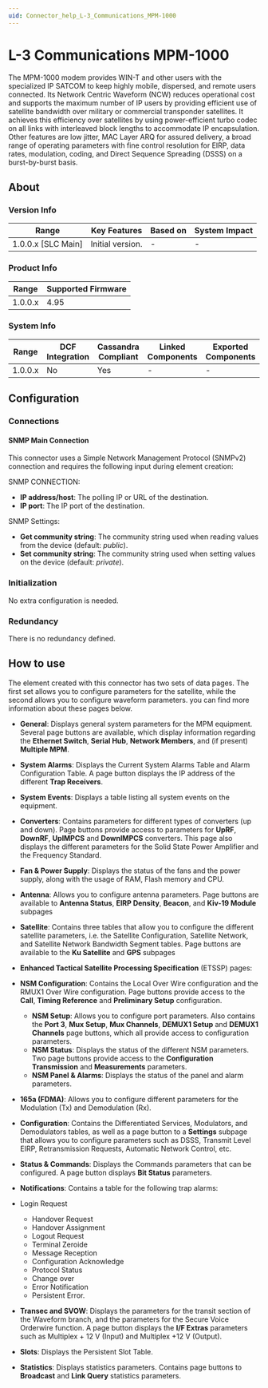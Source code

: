 ```yaml
---
uid: Connector_help_L-3_Communications_MPM-1000
---
```


# L-3 Communications MPM-1000

The MPM-1000 modem provides WIN-T and other users with the specialized IP SATCOM to keep highly mobile, dispersed, and remote users connected. Its Network Centric Waveform (NCW) reduces operational cost and supports the maximum number of IP users by providing efficient use of satellite bandwidth over military or commercial transponder satellites. It achieves this efficiency over satellites by using power-efficient turbo codec on all links with interleaved block lengths to accommodate IP encapsulation. Other features are low jitter, MAC Layer ARQ for assured delivery, a broad range of operating parameters with fine control resolution for EIRP, data rates, modulation, coding, and Direct Sequence Spreading (DSSS) on a burst-by-burst basis.

## About

### Version Info

| Range                | Key Features     | Based on     | System Impact     |
|----------------------|------------------|--------------|-------------------|
| 1.0.0.x [SLC Main]   | Initial version. | -            | -                 |

### Product Info

| Range     | Supported Firmware     |
|-----------|------------------------|
| 1.0.0.x   | 4.95                   |

### System Info

| Range     | DCF Integration     | Cassandra Compliant     | Linked Components     | Exported Components     |
|-----------|---------------------|-------------------------|-----------------------|-------------------------|
| 1.0.0.x   | No                  | Yes                     | -                     | -                       |

## Configuration

### Connections

#### SNMP Main Connection

This connector uses a Simple Network Management Protocol (SNMPv2) connection and requires the following input during element creation:

SNMP CONNECTION:

- **IP address/host**: The polling IP or URL of the destination.
- **IP port**: The IP port of the destination.

SNMP Settings:

- **Get community string**: The community string used when reading values from the device (default: *public*).
- **Set community string**: The community string used when setting values on the device (default: *private*).

### Initialization

No extra configuration is needed.

### Redundancy

There is no redundancy defined.

## How to use

The element created with this connector has two sets of data pages. The first set allows you to configure parameters for the satellite, while the second allows you to configure waveform parameters. you can find more information about these pages below.

- **General**: Displays general system parameters for the MPM equipment. Several page buttons are available, which display information regarding the **Ethernet Switch**, **Serial Hub**, **Network Members**, and (if present) **Multiple MPM**.

- **System Alarms**: Displays the Current System Alarms Table and Alarm Configuration Table. A page button displays the IP address of the different **Trap Receivers**.

- **System Events**: Displays a table listing all system events on the equipment.

- **Converters**: Contains parameters for different types of converters (up and down). Page buttons provide access to parameters for **UpRF**, **DownRF**, **UpIMPCS** and **DownIMPCS** converters. This page also displays the different parameters for the Solid State Power Amplifier and the Frequency Standard.

- **Fan & Power Supply**: Displays the status of the fans and the power supply, along with the usage of RAM, Flash memory and CPU.

- **Antenna**: Allows you to configure antenna parameters. Page buttons are available to **Antenna Status**, **EIRP Density**, **Beacon**, and **Kiv-19 Module** subpages

- **Satellite**: Contains three tables that allow you to configure the different satellite parameters, i.e. the Satellite Configuration, Satellite Network, and Satellite Network Bandwidth Segment tables. Page buttons are available to the **Ku Satellite** and **GPS** subpages

- **Enhanced Tactical Satellite Processing Specification** (ETSSP) pages:

- **NSM Configuration**: Contains the Local Over Wire configuration and the RMUX1 Over Wire configuration. Page buttons provide access to the **Call**, **Timing Reference** and **Preliminary Setup** configuration.
  - **NSM Setup**: Allows you to configure port parameters. Also contains the **Port 3**, **Mux Setup**, **Mux Channels**, **DEMUX1 Setup** and **DEMUX1** **Channels** page buttons, which all provide access to configuration parameters.
  - **NSM Status**: Displays the status of the different NSM parameters. Two page buttons provide access to the **Configuration Transmission** and **Measurements** parameters.
  - **NSM Panel & Alarms**: Displays the status of the panel and alarm parameters.

- **165a (FDMA)**: Allows you to configure different parameters for the Modulation (Tx) and Demodulation (Rx).

- **Configuration**: Contains the Differentiated Services, Modulators, and Demodulators tables, as well as a page button to a **Settings** subpage that allows you to configure parameters such as DSSS, Transmit Level EIRP, Retransmission Requests, Automatic Network Control, etc.

- **Status & Commands**: Displays the Commands parameters that can be configured. A page button displays **Bit Status** parameters.

- **Notifications**: Contains a table for the following trap alarms:

- Login Request
  - Handover Request
  - Handover Assignment
  - Logout Request
  - Terminal Zeroide
  - Message Reception
  - Configuration Acknowledge
  - Protocol Status
  - Change over
  - Error Notification
  - Persistent Error.

- **Transec and SVOW**: Displays the parameters for the transit section of the Waveform branch, and the parameters for the Secure Voice Orderwire function. A page button displays the **I/F Extras** parameters such as Multiplex + 12 V (Input) and Multiplex +12 V (Output).

- **Slots**: Displays the Persistent Slot Table.

- **Statistics**: Displays statistics parameters. Contains page buttons to **Broadcast** and **Link Query** statistics parameters.
